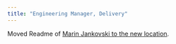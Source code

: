 ```yaml
---
title: "Engineering Manager, Delivery"
---
```


Moved Readme of [Marin Jankovski to the new location](/handbook/engineering/readmes/marin-jankovski/).
